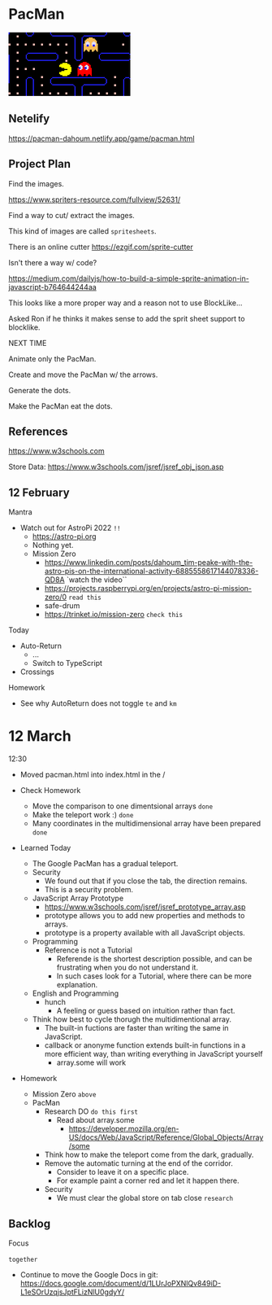 # PacMan

![](logo.png)

## Netelify

https://pacman-dahoum.netlify.app/game/pacman.html

## Project Plan

Find the images.

https://www.spriters-resource.com/fullview/52631/

Find a way to cut/ extract the images.

This kind of images are called `spritesheets`.

There is an online cutter https://ezgif.com/sprite-cutter

Isn't there a way w/ code?

https://medium.com/dailyjs/how-to-build-a-simple-sprite-animation-in-javascript-b764644244aa

This looks like a more proper way and a reason not to use BlockLike...

Asked Ron if he thinks it makes sense to add the sprit sheet support to blocklike.

NEXT TIME

Animate only the PacMan.

Create and move the PacMan w/ the arrows.

Generate the dots.

Make the PacMan eat the dots.

## References

https://www.w3schools.com


Store Data:
https://www.w3schools.com/jsref/jsref_obj_json.asp

## 12 February

Mantra

* Watch out for AstroPi 2022 `!!`
  * https://astro-pi.org
  * Nothing yet.
  * Mission Zero
    * https://www.linkedin.com/posts/dahoum_tim-peake-with-the-astro-pis-on-the-international-activity-6885558617144078336-QD8A `watch the video``
    * https://projects.raspberrypi.org/en/projects/astro-pi-mission-zero/0 `read this`
    * safe-drum
    * https://trinket.io/mission-zero `check this` 

Today

* Auto-Return
  * ...
  * Switch to TypeScript
* Crossings

Homework

* See why AutoReturn does not toggle `te` and `km`

# 12 March

12:30

* Moved pacman.html into index.html in the /


* Check Homework
  * Move the comparison to one dimentsional arrays `done`
  * Make the teleport work :) `done`
  * Many coordinates in the multidimensional array have been prepared `done`
* Learned Today
  * The Google PacMan has a gradual teleport.
  * Security
    * We found out that if you close the tab, the direction remains.
    * This is a security problem.
  * JavaScript Array Prototype
    * https://www.w3schools.com/jsref/jsref_prototype_array.asp
    * prototype allows you to add new properties and methods to arrays.
    * prototype is a property available with all JavaScript objects.
  * Programming
    * Reference is not a Tutorial
      * Referende is the shortest description possible, and can be frustrating when you do not understand it.
      * In such cases look for a Tutorial, where there can be more explanation.
  * English and Programming
    * hunch
      * A feeling or guess based on intuition rather than fact.
  * Think how best to cycle thorugh the multidimentional array.
    * The built-in fuctions are faster than writing the same in JavaScript.
    * callback or anonyme function extends built-in functions in a more efficient way, than writing everything in JavaScript yourself
      * array.some will work
* Homework
  * Mission Zero `above`
  * PacMan
    * Research DO `do this first`
      * Read about array.some
        * https://developer.mozilla.org/en-US/docs/Web/JavaScript/Reference/Global_Objects/Array/some 
    * Think how to make the teleport come from the dark, gradually.
    * Remove the automatic turning at the end of the corridor.
      * Consider to leave it on a specific place.
      * For example paint a corner red and let it happen there.
    * Security
      * We must clear the global store on tab close `research`

## Backlog

Focus

`together`

* Continue to move the Google Docs in git: https://docs.google.com/document/d/1LUrJoPXNlQv849iD-L1eSOrUzqjsJptFLizNlU0gdyY/